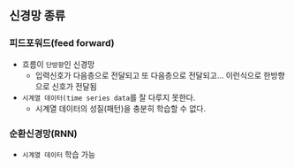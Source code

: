 ## 신경망 종류
### 피드포워드(feed forward)
- 흐름이 `단방향`인 신경망
	- 입력신호가 다음층으로 전달되고 또 다음층으로 전달되고... 이런식으로 한방향으로 신호가 전달됨
- `시계열 데이터(time series data`를 잘 다루지 못한다.
	- 시계열 데이터의 성질(패턴)을 충분히 학습할 수 없다.

### 순환신경망(RNN)
- `시계열 데이터` 학습 가능


